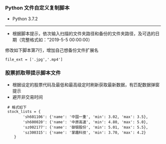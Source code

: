 ### Python 文件自定义复制脚本

- Python 3.7.2

---

- 根据脚本提示，依次输入扫描的文件夹路径和备份的文件夹路径，及可选的日期（完整格式如："2019-5-5 00:00:00）
 
 修改如下脚本第7行，增加自己想备份文件扩展名
 
```
file_ext = ['.jpg','.mp4']   
```

### 股票抓取带提示脚本文件

- 根据设定的股票代码及最低和最高级定时刷新获取最新数据，有匹配数据弹窗提示
- 避开非交易时间

```
 # 格式如下
 stock_lists = {
        'sh601106': {'name': '中国一重', 'min': 3.02, 'max': 3.5},
        'sh600020': {'name': '中原高速', 'min': 4.80, 'max': 5.0},
        'sz002177': {'name': '御银股份', 'min': 5.01, 'max': 5.5},
        'sz300315': {'name': '掌趣科技', 'min': 3.70, 'max': 4.2}
    }
```